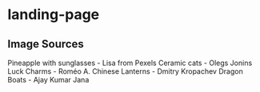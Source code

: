 # landing-page

## Image Sources
Pineapple with sunglasses - Lisa from Pexels
Ceramic cats - Olegs Jonins
Luck Charms - Roméo A.
Chinese Lanterns - Dmitry Kropachev
Dragon Boats - Ajay Kumar Jana